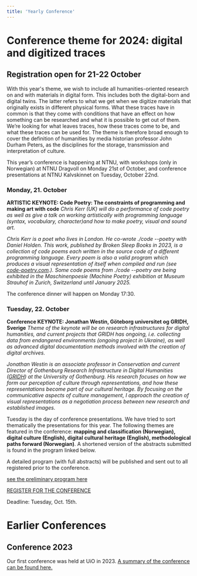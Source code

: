 ```yaml
---
title: 'Yearly Conference'
---
```


# Conference theme for 2024: digital and digitized traces
## Registration open for 21-22 October
With this year's theme, we wish to include all humanities-oriented research on and with materials in digital form. This includes both the digital-born and digital twins. The latter refers to what we get when we digitize materials that originally exists in different physical forms. What these traces have in common is that they come with conditions that have an effect on how something can be researched and what it is possible to get out of them. We’re looking for what leaves traces, how these traces come to be, and what these traces can be used for. The theme is therefore broad enough to cover the definition of humanities by media historian professor John Durham Peters, as the disciplines for the storage, transmission and interpretation of culture.
 
This year’s conference is happening at NTNU, with workshops (only in Norwegian) at NTNU Dragvoll on Monday 21st of October, and conference presentations at NTNU Kalvskinnet on Tuesday, October 22nd.

### Monday, 21. October

**ARTISTIC KEYNOTE: Code Poetry: The constraints of programming and making art with code**
*Chris Kerr (UK) will do a performance of code poetry as well as give a talk on working artistically with programming language (syntax, vocabulary, character)and how to make poetry, visual and sound art.*

*Chris Kerr is a poet who lives in London. He co-wrote ./code --poetry with Daniel Holden. This work, published by Broken Sleep Books in 2023, is a collection of code poems each written in the source code of a different programming language. Every poem is also a valid program which produces a visual representation of itself when compiled and run (see [code-poetry.com](https://code-poetry.com/).). Some code poems from ./code --poetry are being exhibited in the Maschinenpoesie (Machine Poetry) exhibition at Museum Strauhof in Zurich, Switzerland until January 2025.*

The conference dinner will happen on Monday 17:30.


### Tuesday, 22. October
**Conference KEYNOTE: Jonathan Westin, Göteborg universitet og GRIDH, Sverige**
*Theme of the keynote will be on research infrastructures for digital humanities, and current projects that GRIDH has ongoing, i.e. collecting data from endangered environments (ongoing project in Ukraine), as well as  advanced digital documentation methods involved with the creation of digital archives.* 

*Jonathan Westin is an associate professor in Conservation and current Director of Gothenburg Research Infrastructure in Digital Humanities ([GRIDH](https://www.gu.se/digital-humaniora)) at the University of Gothenburg. His research focuses on how we form our perception of culture through representations, and how these representations become part of our cultural heritage. By focusing on the communicative aspects of culture management, I approach the creation of visual representations as a negotiation process between new research and established images.*


Tuesday is the day of conference presentations. We have tried to sort thematically the presentations for this year. The following themes are featured in the conference: **mapping and classification (Norwegian), digital culture (English), digital cultural heritage (English), methodological paths forward (Norwegian)**. A shortened version of the abstracts submitted is found in the program linked below.

A detailed program (with full abstracts) will be published and sent out to all registered prior to the conference. 

[see the preliminary program here](https://drive.google.com/file/d/1AQeLVlN1ixRmyB2G_M_gBQYeJ20jA68g/view?usp=sharing)

[REGISTER FOR THE CONFERENCE](https://nettskjema.no/a/dhko2024) 

Deadline: Tuesday, Oct. 15th. 


# Earlier Conferences

## Conference 2023
Our first conference was held at UiO in 2023. [A summary of the conference can be found here.](https://www.ub.uio.no/bibliotekene/dsc/digiforsk-bloggen/20231106_dhko.html)

